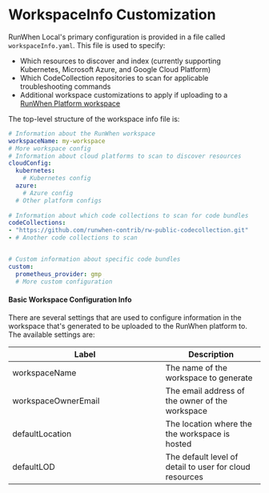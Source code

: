 # WorkspaceInfo Customization

RunWhen Local's primary configuration is provided in a file called `workspaceInfo.yaml`. This file is used to specify:&#x20;

* Which resources to discover and index (currently supporting Kubernetes, Microsoft Azure, and Google Cloud Platform)
* Which CodeCollection repositories to scan for applicable troubleshooting commands
* Additional workspace customizations to apply if uploading to a [RunWhen Platform workspace](https://docs.runwhen.com/public/runwhen-platform/feature-overview/workspaces)

The top-level structure of the workspace info file is:

```yaml
# Information about the RunWhen workspace
workspaceName: my-workspace
# More workspace config
# Information about cloud platforms to scan to discover resources
cloudConfig:
  kubernetes:
    # Kubernetes config
  azure:
    # Azure config
  # Other platform configs
  
# Information about which code collections to scan for code bundles
codeCollections:
- "https://github.com/runwhen-contrib/rw-public-codecollection.git"
- # Another code collections to scan


# Custom information about specific code bundles
custom:
  prometheus_provider: gmp
  # More custom configuration
```

#### Basic Workspace Configuration Info

There are several settings that are used to configure information in the workspace that's generated to be uploaded to the RunWhen platform to. The available settings are:

<table><thead><tr><th width="290">Label</th><th>Description</th></tr></thead><tbody><tr><td>workspaceName</td><td>The name of the workspace to generate</td></tr><tr><td>workspaceOwnerEmail</td><td>The email address of the owner of the workspace</td></tr><tr><td>defaultLocation</td><td>The location where the the workspace is hosted</td></tr><tr><td>defaultLOD</td><td>The default level of detail to user for cloud resources</td></tr></tbody></table>

####
